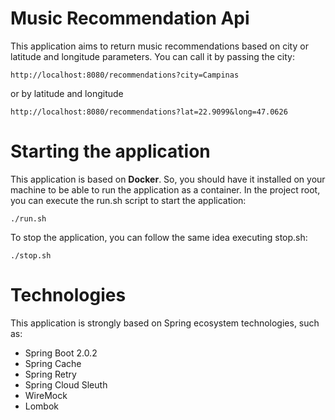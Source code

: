 # Music Recommendation Api

This application aims to return music recommendations based on city or latitude and longitude parameters. You can call it by passing the city:

```
http://localhost:8080/recommendations?city=Campinas
```

or by latitude and longitude

```
http://localhost:8080/recommendations?lat=22.9099&long=47.0626
```

# Starting the application

This application is based on **Docker**. So, you should have it installed on your machine to be able to run the application as a container. In the project root, you can execute the run.sh script to start the application:

```
./run.sh
```
To stop the application, you can follow the same idea executing stop.sh:

```
./stop.sh
```

# Technologies

This application is strongly based on Spring ecosystem technologies, such as:

* Spring Boot 2.0.2
* Spring Cache
* Spring Retry
* Spring Cloud Sleuth
* WireMock
* Lombok
